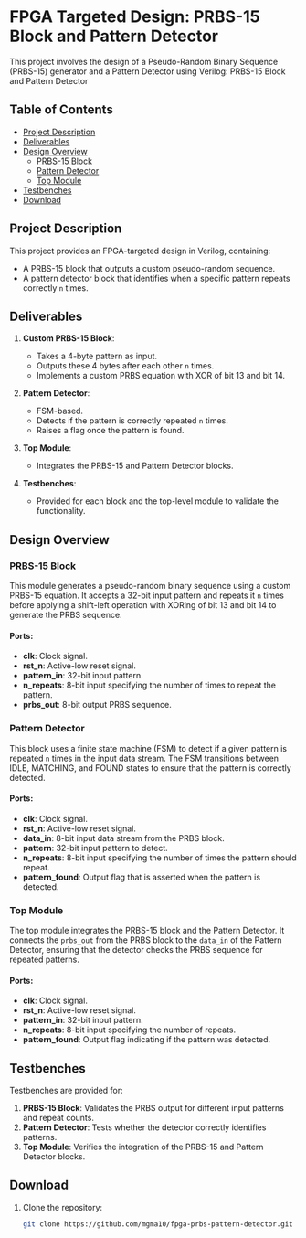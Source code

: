 # FPGA Targeted Design: PRBS-15 Block and Pattern Detector

This project involves the design of a Pseudo-Random Binary Sequence (PRBS-15) generator and a Pattern Detector using Verilog: PRBS-15 Block and Pattern Detector


## Table of Contents
- [Project Description](#project-description)
- [Deliverables](#deliverables)
- [Design Overview](#design-overview)
    - [PRBS-15 Block](#prbs-15-block)
    - [Pattern Detector](#pattern-detector)
    - [Top Module](#top-module)
- [Testbenches](#testbenches)
- [Download](#Download)

## Project Description

This project provides an FPGA-targeted design in Verilog, containing:
- A PRBS-15 block that outputs a custom pseudo-random sequence.
- A pattern detector block that identifies when a specific pattern repeats correctly `n` times.

## Deliverables

1. **Custom PRBS-15 Block**:
   - Takes a 4-byte pattern as input.
   - Outputs these 4 bytes after each other `n` times.
   - Implements a custom PRBS equation with XOR of bit 13 and bit 14.
   
2. **Pattern Detector**:
   - FSM-based.
   - Detects if the pattern is correctly repeated `n` times.
   - Raises a flag once the pattern is found.
   
3. **Top Module**:
   - Integrates the PRBS-15 and Pattern Detector blocks.
   
4. **Testbenches**:
   - Provided for each block and the top-level module to validate the functionality.

## Design Overview

### PRBS-15 Block

This module generates a pseudo-random binary sequence using a custom PRBS-15 equation. It accepts a 32-bit input pattern and repeats it `n` times before applying a shift-left operation with XORing of bit 13 and bit 14 to generate the PRBS sequence.

#### Ports:
- **clk**: Clock signal.
- **rst_n**: Active-low reset signal.
- **pattern_in**: 32-bit input pattern.
- **n_repeats**: 8-bit input specifying the number of times to repeat the pattern.
- **prbs_out**: 8-bit output PRBS sequence.

### Pattern Detector

This block uses a finite state machine (FSM) to detect if a given pattern is repeated `n` times in the input data stream. The FSM transitions between IDLE, MATCHING, and FOUND states to ensure that the pattern is correctly detected.

#### Ports:
- **clk**: Clock signal.
- **rst_n**: Active-low reset signal.
- **data_in**: 8-bit input data stream from the PRBS block.
- **pattern**: 32-bit input pattern to detect.
- **n_repeats**: 8-bit input specifying the number of times the pattern should repeat.
- **pattern_found**: Output flag that is asserted when the pattern is detected.

### Top Module

The top module integrates the PRBS-15 block and the Pattern Detector. It connects the `prbs_out` from the PRBS block to the `data_in` of the Pattern Detector, ensuring that the detector checks the PRBS sequence for repeated patterns.

#### Ports:
- **clk**: Clock signal.
- **rst_n**: Active-low reset signal.
- **pattern_in**: 32-bit input pattern.
- **n_repeats**: 8-bit input specifying the number of repeats.
- **pattern_found**: Output flag indicating if the pattern was detected.

## Testbenches

Testbenches are provided for:
1. **PRBS-15 Block**: Validates the PRBS output for different input patterns and repeat counts.
2. **Pattern Detector**: Tests whether the detector correctly identifies patterns.
3. **Top Module**: Verifies the integration of the PRBS-15 and Pattern Detector blocks.

## Download

1. Clone the repository:
   ```bash
   git clone https://github.com/mgma10/fpga-prbs-pattern-detector.git
